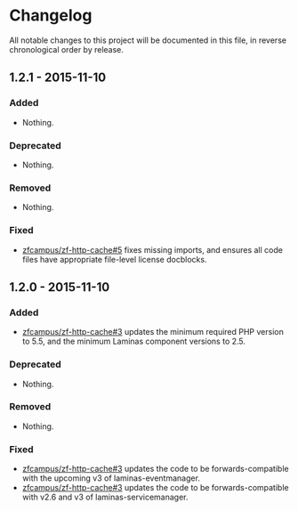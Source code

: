 # Changelog

All notable changes to this project will be documented in this file, in reverse chronological order by release.

## 1.2.1 - 2015-11-10

### Added

- Nothing.

### Deprecated

- Nothing.

### Removed

- Nothing.

### Fixed

- [zfcampus/zf-http-cache#5](https://github.com/zfcampus/zf-http-cache/pull/5) fixes missing imports,
  and ensures all code files have appropriate file-level license docblocks.

## 1.2.0 - 2015-11-10

### Added

- [zfcampus/zf-http-cache#3](https://github.com/zfcampus/zf-http-cache/pull/3) updates the minimum
  required PHP version to 5.5, and the minimum Laminas component versions to 2.5.

### Deprecated

- Nothing.

### Removed

- Nothing.

### Fixed

- [zfcampus/zf-http-cache#3](https://github.com/zfcampus/zf-http-cache/pull/3) updates the code to
  be forwards-compatible with the upcoming v3 of laminas-eventmanager.
- [zfcampus/zf-http-cache#3](https://github.com/zfcampus/zf-http-cache/pull/3) updates the code to
  be forwards-compatible with v2.6 and v3 of laminas-servicemanager.
